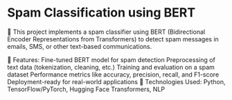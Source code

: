 # Spam Classification using BERT


🚀 This project implements a spam classifier using BERT (Bidirectional Encoder Representations from Transformers) to detect spam messages in emails, SMS, or other text-based communications.


🔹 Features:
Fine-tuned BERT model for spam detection
Preprocessing of text data (tokenization, cleaning, etc.)
Training and evaluation on a spam dataset
Performance metrics like accuracy, precision, recall, and F1-score
Deployment-ready for real-world applications
📌 Technologies Used: Python, TensorFlow/PyTorch, Hugging Face Transformers, NLP
